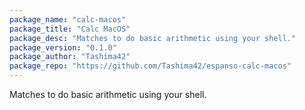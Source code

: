 ```yaml
---
package_name: "calc-macos"
package_title: "Calc MacOS"
package_desc: "Matches to do basic arithmetic using your shell."
package_version: "0.1.0"
package_author: "Tashima42"
package_repo: "https://github.com/Tashima42/espanso-calc-macos"
---
```

Matches to do basic arithmetic using your shell.
